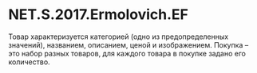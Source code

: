 # NET.S.2017.Ermolovich.EF
Товар характеризуется категорией (одно из предопределенных значений), названием, описанием, ценой и изображением. Покупка – это набор разных товаров, для каждого товара в покупке задано его количество.
